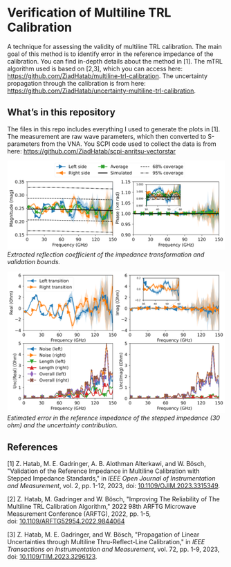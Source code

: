 # Verification of Multiline TRL Calibration

A technique for assessing the validity of multiline TRL calibration. The main goal of this method is to identify error in the reference impedance of the calibration. You can find in-depth details about the method in [1]. The mTRL algorithm used is based on [2,3], which you can access here: <https://github.com/ZiadHatab/multiline-trl-calibration>. The uncertainty propagation through the calibration is from here: <https://github.com/ZiadHatab/uncertainty-multiline-trl-calibration>.

## What’s in this repository

The files in this repo includes everything I used to generate the plots in [1]. The measurement are raw wave parameters, which then converted to S-parameters from the VNA. You SCPI code used to collect the data is from here: <https://github.com/ZiadHatab/scpi-anritsu-vectorstar>

![reflection coefficient](./images/impedance_mismatch_reflection.png)
*Extracted reflection coefficient of the impedance transformation and validation bounds.*

![impedance error](./images/impedance_error_stepped_impedance.png)
*Estimated error in the reference impedance of the stepped impedance (30 ohm) and the uncertainty contribution.*

## References

[1] Z. Hatab, M. E. Gadringer, A. B. Alothman Alterkawi, and W. Bösch, "Validation of the Reference Impedance in Multiline Calibration with Stepped Impedance Standards," in _IEEE Open Journal of Instrumentation and Measurement_, vol. 2, pp. 1-12, 2023, doi: [10.1109/OJIM.2023.3315349](http://dx.doi.org/10.1109/OJIM.2023.3315349).

[2] Z. Hatab, M. Gadringer and W. Bösch, "Improving The Reliability of The Multiline TRL Calibration Algorithm," 2022 98th ARFTG Microwave Measurement Conference (ARFTG), 2022, pp. 1-5, doi: [10.1109/ARFTG52954.2022.9844064](https://doi.org/10.1109/ARFTG52954.2022.9844064)

[3] Z. Hatab, M. E. Gadringer, and W. Bösch, "Propagation of Linear Uncertainties through Multiline Thru-Reflect-Line Calibration," in _IEEE Transactions on Instrumentation and Measurement_, vol. 72, pp. 1-9, 2023, doi: [10.1109/TIM.2023.3296123](http://dx.doi.org/10.1109/TIM.2023.3296123).